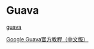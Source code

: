 # Guava

[guava](https://github.com/google/guava/wiki)

[Google Guava官方教程（中文版）](https://www.kancloud.cn/wizardforcel/java-opensource-doc/112614)


